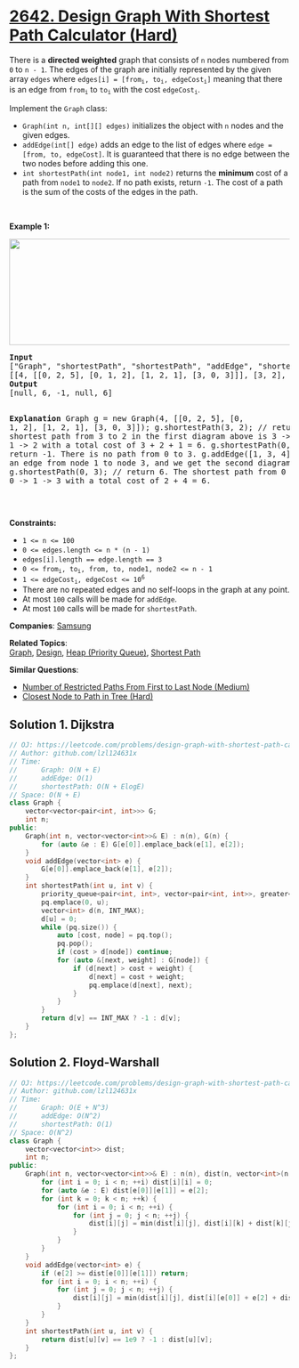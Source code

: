 # [2642. Design Graph With Shortest Path Calculator (Hard)](https://leetcode.com/problems/design-graph-with-shortest-path-calculator)

<p>There is a <strong>directed weighted</strong> graph that consists of <code>n</code> nodes numbered from <code>0</code> to <code>n - 1</code>. The edges of the graph are initially represented by the given array <code>edges</code> where <code>edges[i] = [from<sub>i</sub>, to<sub>i</sub>, edgeCost<sub>i</sub>]</code> meaning that there is an edge from <code>from<sub>i</sub></code> to <code>to<sub>i</sub></code> with the cost <code>edgeCost<sub>i</sub></code>.</p>
<p>Implement the <code>Graph</code> class:</p>
<ul>
	<li><code>Graph(int n, int[][] edges)</code> initializes the object with <code>n</code> nodes and the given edges.</li>
	<li><code>addEdge(int[] edge)</code> adds an edge to the list of edges where <code>edge = [from, to, edgeCost]</code>. It is guaranteed that there is no edge between the two nodes before adding this one.</li>
	<li><code>int shortestPath(int node1, int node2)</code> returns the <strong>minimum</strong> cost of a path from <code>node1</code> to <code>node2</code>. If no path exists, return <code>-1</code>. The cost of a path is the sum of the costs of the edges in the path.</li>
</ul>
<p>&nbsp;</p>
<p><strong class="example">Example 1:</strong></p>
<img alt="" src="https://assets.leetcode.com/uploads/2023/01/11/graph3drawio-2.png" style="width: 621px; height: 191px;">
<pre><strong>Input</strong>
["Graph", "shortestPath", "shortestPath", "addEdge", "shortestPath"]
[[4, [[0, 2, 5], [0, 1, 2], [1, 2, 1], [3, 0, 3]]], [3, 2], [0, 3], [[1, 3, 4]], [0, 3]]
<strong>Output</strong>
[null, 6, -1, null, 6]

<strong>Explanation</strong>
Graph g = new Graph(4, [[0, 2, 5], [0, 1, 2], [1, 2, 1], [3, 0, 3]]);
g.shortestPath(3, 2); // return 6. The shortest path from 3 to 2 in the first diagram above is 3 -&gt; 0 -&gt; 1 -&gt; 2 with a total cost of 3 + 2 + 1 = 6.
g.shortestPath(0, 3); // return -1. There is no path from 0 to 3.
g.addEdge([1, 3, 4]); // We add an edge from node 1 to node 3, and we get the second diagram above.
g.shortestPath(0, 3); // return 6. The shortest path from 0 to 3 now is 0 -&gt; 1 -&gt; 3 with a total cost of 2 + 4 = 6.
</pre>
<p>&nbsp;</p>
<p><strong>Constraints:</strong></p>
<ul>
	<li><code>1 &lt;= n &lt;= 100</code></li>
	<li><code>0 &lt;= edges.length &lt;= n * (n - 1)</code></li>
	<li><code>edges[i].length == edge.length == 3</code></li>
	<li><code>0 &lt;= from<sub>i</sub>, to<sub>i</sub>, from, to, node1, node2 &lt;= n - 1</code></li>
	<li><code>1 &lt;= edgeCost<sub>i</sub>, edgeCost &lt;= 10<sup>6</sup></code></li>
	<li>There are no repeated edges and no self-loops in the graph at any point.</li>
	<li>At most <code>100</code> calls will be made for <code>addEdge</code>.</li>
	<li>At most <code>100</code> calls will be made for <code>shortestPath</code>.</li>
</ul>

**Companies**:
[Samsung](https://leetcode.com/company/samsung)

**Related Topics**:  
[Graph](https://leetcode.com/tag/graph/), [Design](https://leetcode.com/tag/design/), [Heap (Priority Queue)](https://leetcode.com/tag/heap-priority-queue/), [Shortest Path](https://leetcode.com/tag/shortest-path/)

**Similar Questions**:
* [Number of Restricted Paths From First to Last Node (Medium)](https://leetcode.com/problems/number-of-restricted-paths-from-first-to-last-node/)
* [Closest Node to Path in Tree (Hard)](https://leetcode.com/problems/closest-node-to-path-in-tree/)

## Solution 1. Dijkstra

```cpp
// OJ: https://leetcode.com/problems/design-graph-with-shortest-path-calculator
// Author: github.com/lzl124631x
// Time:
//      Graph: O(N + E)
//      addEdge: O(1)
//      shortestPath: O(N + ElogE)
// Space: O(N + E)
class Graph {
    vector<vector<pair<int, int>>> G;
    int n;
public:
    Graph(int n, vector<vector<int>>& E) : n(n), G(n) {
        for (auto &e : E) G[e[0]].emplace_back(e[1], e[2]);
    }
    void addEdge(vector<int> e) {
        G[e[0]].emplace_back(e[1], e[2]);
    }
    int shortestPath(int u, int v) {
        priority_queue<pair<int, int>, vector<pair<int, int>>, greater<>> pq; // cost, node
        pq.emplace(0, u);
        vector<int> d(n, INT_MAX);
        d[u] = 0;
        while (pq.size()) {
            auto [cost, node] = pq.top();
            pq.pop();
            if (cost > d[node]) continue;
            for (auto &[next, weight] : G[node]) {
                if (d[next] > cost + weight) {
                    d[next] = cost + weight;
                    pq.emplace(d[next], next);
                }
            }
        }
        return d[v] == INT_MAX ? -1 : d[v];
    }
};
```

## Solution 2. Floyd-Warshall

```cpp
// OJ: https://leetcode.com/problems/design-graph-with-shortest-path-calculator
// Author: github.com/lzl124631x
// Time:
//      Graph: O(E + N^3)
//      addEdge: O(N^2)
//      shortestPath: O(1)
// Space: O(N^2)
class Graph {
    vector<vector<int>> dist;
    int n;
public:
    Graph(int n, vector<vector<int>>& E) : n(n), dist(n, vector<int>(n, 1e9)) {
        for (int i = 0; i < n; ++i) dist[i][i] = 0;
        for (auto &e : E) dist[e[0]][e[1]] = e[2];
        for (int k = 0; k < n; ++k) {
            for (int i = 0; i < n; ++i) {
                for (int j = 0; j < n; ++j) {
                    dist[i][j] = min(dist[i][j], dist[i][k] + dist[k][j]);
                }
            }
        }
    }
    void addEdge(vector<int> e) {
        if (e[2] >= dist[e[0]][e[1]]) return;
        for (int i = 0; i < n; ++i) {
            for (int j = 0; j < n; ++j) {
                dist[i][j] = min(dist[i][j], dist[i][e[0]] + e[2] + dist[e[1]][j]);
            }
        }
    }
    int shortestPath(int u, int v) {
        return dist[u][v] == 1e9 ? -1 : dist[u][v];
    }
};
```